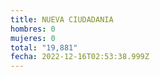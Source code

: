 ```yaml
---
title: NUEVA CIUDADANIA
hombres: 0
mujeres: 0
total: "19,881"
fecha: 2022-12-16T02:53:38.999Z
---
```

